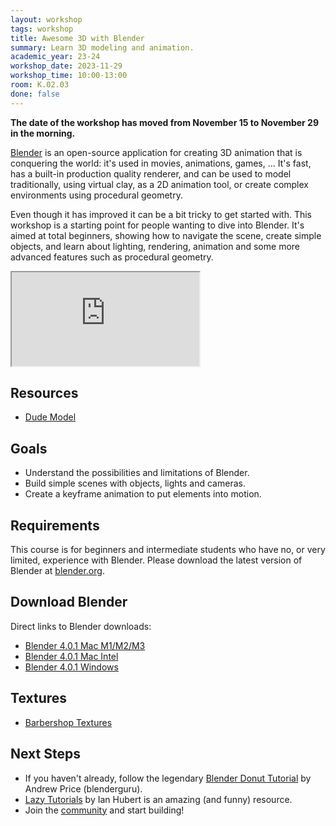 ```yaml
---
layout: workshop
tags: workshop
title: Awesome 3D with Blender
summary: Learn 3D modeling and animation.
academic_year: 23-24
workshop_date: 2023-11-29
workshop_time: 10:00-13:00
room: K.02.03
done: false
---
```


**The date of the workshop has moved from November 15 to November 29 in the morning.**

[Blender](https://www.blender.org/) is an open-source application for creating 3D animation that is conquering the world: it's used in movies, animations, games, ... It's fast, has a built-in production quality renderer, and can be used to model traditionally, using virtual clay, as a 2D animation tool, or create complex environments using procedural geometry.

Even though it has improved it can be a bit tricky to get started with. This workshop is a starting point for people wanting to dive into Blender. It's aimed at total beginners, showing how to navigate the scene, create simple objects, and learn about lighting, rendering, animation and some more advanced features such as procedural geometry.

<div class="embed-responsive embed-responsive-16by9">
  <iframe class="embed-responsive-item" src="https://www.youtube.com/embed/QRqY_20ti9A"></iframe>
</div>

## Resources

- [Dude Model](https://enigmeta.s3.amazonaws.com/code-space/21-22-blender-workshop/male_standing.blend)

## Goals

- Understand the possibilities and limitations of Blender.
- Build simple scenes with objects, lights and cameras.
- Create a keyframe animation to put elements into motion.

## Requirements

This course is for beginners and intermediate students who have no, or very limited, experience with Blender. Please download the latest version of Blender at [blender.org](https://www.blender.org/).

## Download Blender

Direct links to Blender downloads:

- [Blender 4.0.1 Mac M1/M2/M3](https://codespacehelp.s3.amazonaws.com/workshops/23-24-blender-geometry-nodes/blender-4.0.1-macos-arm64.dmg)
- [Blender 4.0.1 Mac Intel](https://codespacehelp.s3.amazonaws.com/workshops/23-24-blender-geometry-nodes/blender-4.0.1-macos-x64.dmg)
- [Blender 4.0.1 Windows](https://codespacehelp.s3.amazonaws.com/workshops/23-24-blender-geometry-nodes/blender-4.0.1-windows-x64.msi)

## Textures

- [Barbershop Textures](https://codespacehelp.s3.amazonaws.com/workshops/23-24-blender-intro/barbershop-textures.zip)

## Next Steps

- If you haven't already, follow the legendary [Blender Donut Tutorial](https://www.youtube.com/watch?v=nIoXOplUvAw) by Andrew Price (blenderguru).
- [Lazy Tutorials](https://www.youtube.com/watch?v=U1f6NDCttUY&list=PL4Dq5VyfewIxxjzS34k2NES_PuDUIjRcY) by Ian Hubert is an amazing (and funny) resource.
- Join the [community](https://www.blender.org/community/) and start building!
